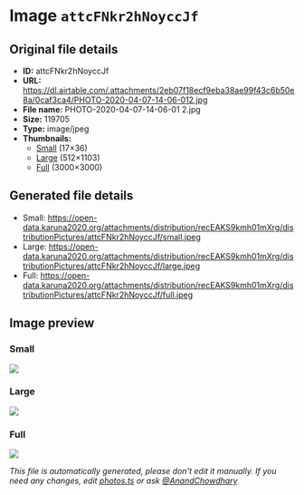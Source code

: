 # Image `attcFNkr2hNoyccJf`

## Original file details

- **ID:** attcFNkr2hNoyccJf
- **URL:** https://dl.airtable.com/.attachments/2eb07f18ecf9eba38ae99f43c6b50e8a/0caf3ca4/PHOTO-2020-04-07-14-06-012.jpg
- **File name:** PHOTO-2020-04-07-14-06-01 2.jpg
- **Size:** 119705
- **Type:** image/jpeg
- **Thumbnails:**
  - [Small](https://dl.airtable.com/.attachmentThumbnails/40b197787fd4158aed95a02c020de9eb/eb19599b) (17×36)
  - [Large](https://dl.airtable.com/.attachmentThumbnails/6181366fd2d5385768f8d01fdbffbee1/6b7a8a46) (512×1103)
  - [Full](https://dl.airtable.com/.attachmentThumbnails/ab9b83d675bd10755a879573f52eba1c/68914480) (3000×3000)

## Generated file details

- Small: https://open-data.karuna2020.org/attachments/distribution/recEAKS9kmh01mXrg/distributionPictures/attcFNkr2hNoyccJf/small.jpeg
- Large: https://open-data.karuna2020.org/attachments/distribution/recEAKS9kmh01mXrg/distributionPictures/attcFNkr2hNoyccJf/large.jpeg
- Full: https://open-data.karuna2020.org/attachments/distribution/recEAKS9kmh01mXrg/distributionPictures/attcFNkr2hNoyccJf/full.jpeg

## Image preview

### Small

![](https://open-data.karuna2020.org/attachments/distribution/recEAKS9kmh01mXrg/distributionPictures/attcFNkr2hNoyccJf/small.jpeg)

### Large

![](https://open-data.karuna2020.org/attachments/distribution/recEAKS9kmh01mXrg/distributionPictures/attcFNkr2hNoyccJf/large.jpeg)

### Full

![](https://open-data.karuna2020.org/attachments/distribution/recEAKS9kmh01mXrg/distributionPictures/attcFNkr2hNoyccJf/full.jpeg)

_This file is automatically generated, please don't edit it manually. If you need any changes, edit [photos.ts](/photos.ts) or ask [@AnandChowdhary](https://github.com/AnandChowdhary)_
